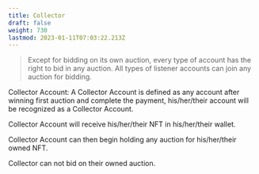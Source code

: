 ```yaml
---
title: Collector
draft: false
weight: 730
lastmod: 2023-01-11T07:03:22.213Z
---
```

> Except for bidding on its own auction, every type of account has the right to bid in any auction.
> All types of listener accounts can join any auction for bidding.

Collector Account: A Collector Account is defined as any account after winning  first auction and complete the payment, his/her/their account will be recognized as a Collector Account.

Collector Account will receive his/her/their NFT in his/her/their wallet.

Collector Account can then begin holding any auction for his/her/their owned NFT.

Collector can not bid on their owned auction.
